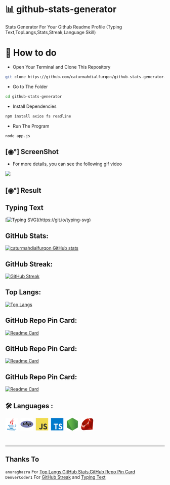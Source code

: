 # 📊 github-stats-generator

Stats Generator For Your Github Readme Profile (Typing Text,TopLangs,Stats,Streak,Language Skill)

# 🤔 How to do

- Open Your Terminal and Clone This Repository
```bash
git clone https://github.com/caturmahdialfurqon/github-stats-generator.git
```
- Go to The Folder
```bash
cd github-stats-generator
```
- Install Dependencies
```bash
npm install axios fs readline
```
- Run The Program
```bash
node app.js
```
## [◉°] ScreenShot

- For more details, you can see the following gif video

<img src="Asset/CleanShot 2024-11-01 at 11.02.28.gif" height=680  widht=700>

## [◉°] Result



## Typing Text

[![Typing SVG](https://readme-typing-svg.demolab.com?font=Pacifico&size=20&pause=1000&color=FFFFFF&center=true&vCenter=false&multiline=false&width=435&lines=I+am+a+full-stack+software+engineer+;+passionate+in+Software+Development+;+from+denpasar%2C+Indonesia.)](https://git.io/typing-svg)


## GitHub Stats:

[![caturmahdialfurqon GitHub stats](https://github-readme-stats.vercel.app/api?username=caturmahdialfurqon&show_icons=false&theme=radical)](https://github.com/anuraghazra/github-readme-stats)


## GitHub Streak:

[![GitHub Streak](https://streak-stats.demolab.com?user=caturmahdialfurqon&theme=javascript-dark&hide_border=false)](https://git.io/streak-stats)


## Top Langs:

[![Top Langs](https://github-readme-stats.vercel.app/api/top-langs/?username=caturmahdialfurqon&layout=donut-vertical&theme=blue_navy&hide_progress=false)](https://github.com/anuraghazra/github-readme-stats)


## GitHub Repo Pin Card:

[![Readme Card](https://github-readme-stats.vercel.app/api/pin/?username=caturmahdialfurqon&show_owner=false&theme=ambient_gradient&repo=Python-Obfuscator-Emojis)](https://github.com/anuraghazra/github-readme-stats)


## GitHub Repo Pin Card:

[![Readme Card](https://github-readme-stats.vercel.app/api/pin/?username=caturmahdialfurqon&show_owner=false&theme=ambient_gradient&repo=TENEO-NODE-CLI)](https://github.com/anuraghazra/github-readme-stats)


## GitHub Repo Pin Card:

[![Readme Card](https://github-readme-stats.vercel.app/api/pin/?username=caturmahdialfurqon&show_owner=false&theme=ambient_gradient&repo=Sublime-Text-Patching)](https://github.com/anuraghazra/github-readme-stats)



## 🛠️ Languages :

<div>
  <img src="https://github.com/caturmahdialfurqon/Icon-langs-and-socials/blob/main/src/Langs/java/java-original.svg" title="java" alt="java" width="40" height="40"/>&nbsp;
  <img src="https://github.com/caturmahdialfurqon/Icon-langs-and-socials/blob/main/src/Langs/php/php-original.svg" title="php" alt="php" width="40" height="40"/>&nbsp;
  <img src="https://github.com/caturmahdialfurqon/Icon-langs-and-socials/blob/main/src/Langs/javascript/javascript-original.svg" title="javascript" alt="javascript" width="40" height="40"/>&nbsp;
  <img src="https://github.com/caturmahdialfurqon/Icon-langs-and-socials/blob/main/src/Langs/typescript/typescript-original.svg" title="typescript" alt="typescript" width="40" height="40"/>&nbsp;
  <img src="https://github.com/caturmahdialfurqon/Icon-langs-and-socials/blob/main/src/Langs/nodejs/nodejs-original.svg" title="nodejs" alt="nodejs" width="40" height="40"/>&nbsp;
  <img src="https://github.com/caturmahdialfurqon/Icon-langs-and-socials/blob/main/src/Langs/ruby/ruby-original.svg" title="ruby" alt="ruby" width="40" height="40"/>&nbsp;
</div>

<br> <hr>
## Thanks To
`anuraghazra` For [Top Langs,GitHub Stats,GitHub Repo Pin Card](https://github.com/anuraghazra/github-readme-stats) <br>
`DenverCoder1` For [GitHub Streak](https://git.io/streak-stats) and [Typing Text](https://git.io/typing-svg)


